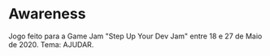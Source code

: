 # Awareness
Jogo feito para a Game Jam "Step Up Your Dev Jam" entre 18 e 27 de Maio de 2020. Tema: AJUDAR.
